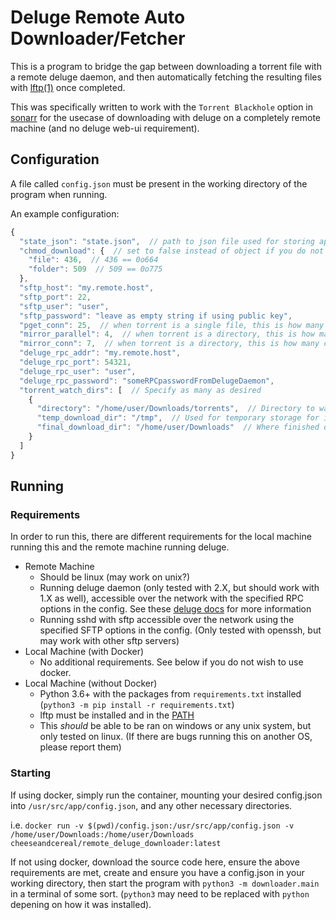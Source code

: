 # Deluge Remote Auto Downloader/Fetcher

This is a program to bridge the gap between downloading a torrent file with a remote deluge daemon,
and then automatically fetching the resulting files with [lftp(1)](https://lftp.yar.ru/) once completed.

This was specifically written to work with the `Torrent Blackhole` option in [sonarr](https://sonarr.tv/)
for the usecase of downloading with deluge on a completely remote machine (and no deluge web-ui requirement).

## Configuration

A file called `config.json` must be present in the working directory of the program when running.

An example configuration:

```javascript
{
  "state_json": "state.json",  // path to json file used for storing app state
  "chmod_download": {  // set to false instead of object if you do not want to chmod downloaded files
    "file": 436,  // 436 == 0o664
    "folder": 509  // 509 == 0o775
  },
  "sftp_host": "my.remote.host",
  "sftp_port": 22,
  "sftp_user": "user",
  "sftp_password": "leave as empty string if using public key",
  "pget_conn": 25,  // when torrent is a single file, this is how many connections will be used with lftp pget
  "mirror_parallel": 4,  // when torrent is a directory, this is how many files are downloaded simoultaneously
  "mirror_conn": 7,  // when torrent is a directory, this is how many connections each currently downloading file gets
  "deluge_rpc_addr": "my.remote.host",
  "deluge_rpc_port": 54321,
  "deluge_rpc_user": "user",
  "deluge_rpc_password": "someRPCpasswordFromDelugeDaemon",
  "torrent_watch_dirs": [  // Specify as many as desired
    {
      "directory": "/home/user/Downloads/torrents",  // Directory to watch for .torrent or .magnet files
      "temp_download_dir": "/tmp",  // Used for temporary storage for in-progress downloads
      "final_download_dir": "/home/user/Downloads"  // Where finished downloads are moved
    }
  ]
}
```

## Running

### Requirements

In order to run this, there are different requirements for the local machine running this and the remote machine running deluge.

- Remote Machine
  - Should be linux (may work on unix?)
  - Running deluge daemon (only tested with 2.X, but should work with 1.X as well),
    accessible over the network with the specified RPC options in the config.
    See these [deluge docs](https://dev.deluge-torrent.org/wiki/UserGuide/ThinClient) for more information
  - Running sshd with sftp accessible over the network using the specified SFTP options in the config.
    (Only tested with openssh, but may work with other sftp servers)
- Local Machine (with Docker)
  - No additional requirements. See below if you do not wish to use docker.
- Local Machine (without Docker)
  - Python 3.6+ with the packages from `requirements.txt` installed (`python3 -m pip install -r requirements.txt`)
  - lftp must be installed and in the [PATH](<https://en.wikipedia.org/wiki/PATH_(variable)>)
  - This _should_ be able to be ran on windows or any unix system, but only tested on linux.
    (If there are bugs running this on another OS, please report them)

### Starting

If using docker, simply run the container, mounting your desired config.json into `/usr/src/app/config.json`, and any other necessary directories.

i.e. `docker run -v $(pwd)/config.json:/usr/src/app/config.json -v /home/user/Downloads:/home/user/Downloads cheeseandcereal/remote_deluge_downloader:latest`

If not using docker, download the source code here, ensure the above requirements are met,
create and ensure you have a config.json in your working directory,
then start the program with `python3 -m downloader.main` in a terminal of some sort.
(`python3` may need to be replaced with `python` depening on how it was installed).
